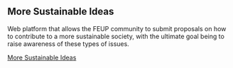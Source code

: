 ## More Sustainable Ideas

Web platform that allows the FEUP community to submit proposals on how to contribute to a more sustainable society, with the ultimate goal being to raise awareness of these types of issues.

[More Sustainable Ideas](http://ideiassustentaveis.fe.up.pt)

